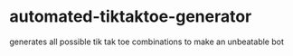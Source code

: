 # automated-tiktaktoe-generator
generates all possible tik tak toe combinations to make an unbeatable bot
